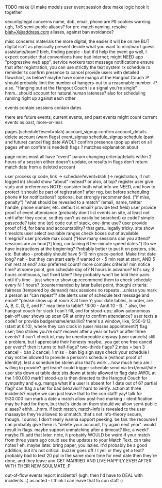 TODO
  make UI
  make models
    user
    event
    session
    date
  make logic
  hook it together


security/legal concerns
  name, dob, email, phone are PII
  cookies warning
  ugh, ToS
  semi-public aliases?  for pre-match naming.
  resolve blah+X@address.com aliases, against ban avoidance?

misc concerns
  materials
    the more digital, the easier it will be on me
    BUT digital isn't as physically present
      decide what you want to min/max I guess
  assistants/team?
    bleh, finding people - but it'd help the event go well, I expect
  consider that conventions have bad internet; might NEED app
    "progressive web app", service workers
    text message notifications
      ensure that after registration, you can use strictly the text system
        rx schedule
	rx reminder
	tx confirm presence
	tx cancel
  provide users with detailed flowchart, as below?
  maybe have some manga at the Hangout Couch  :P
    should probably limit the number of hangers-out to a reasonable number.  :P
    also, "Hanging out at the Hangout Couch is a signal you're single"
  hmm...should account for natural human lateness?
    also for scheduling running right up against each other

events contain
  sessions contain
    dates

there are future events, current events, and past events
  might count current events as past, more-or-less

pages
  (schedule?event=blah)
  account_signup
  confirm
  account_details
    delete account (warn flags)
  event_signup
  schedule_signup
  schedule
    (past and future)
    cancel
    flag date AWOL?
  confirm presence
    (pop up alert on all pages when confirm is needed)
  flags
    ?
  matches
  explanation
  about

page notes
  most all have "event" param
  changing criteria/details within 2 hours of a session either doesn't update, or results in flags
  don't return match data from a deleted account


user process
  qr code, link -> schedule?event=blah (-> registration, if not logged in)
    should show "about" instead?  or also, at top?
  register
  user give stats and preferences
    NOTE: consider both what info we NEED, and how to protect it
    should be part of registration?
    after reg, but before scheduling
    phone # for notifications?  optional, but strongly recommended.  ("if miss, penalty")
    "what should be revealed to a match" (email, name, twitter handle, phone number, etc.  default is email?  provide text field)
  user provide proof of event attendance
    (probably don't list events on site, at least not until after they occur, so they can't as easily be searched)
    qr code?  simple passcode?
    take one (qr) code out of stack, one-time use?
    user provide proof of id, for bans and accountability?
      that gets...legally tricky.
  site show timeslots
  user select available ranges
    check boxes out of available timegrid?
  user provide max count
    ("How many sessions can you attend?  sessions are an hour[?] long, containing 6 ten-minute speed dates.")
      Do we have instructions at the beginning?
      Probably better to put it on posters, site, etc.
      But also - probably should have 5-10 min grace-period.  Make first date long?
        nah - but they can start early if wanted
	or - 5 min rest at start, AND 5 min rest at end?
    also preferred count?
    more complex criteria?
    min notice time?
  at some point, gen schedule
    day of?
    N hours in advance?
      let's say, 2 hours
    continuous, but fixed later?
    they probably won't be told their pairs until it's time - just when to show up
      recommend them to check schedule every N-1 hours?
      (countermanded by later bullet point, though)
    criteria:
      fairness (tempered by demand)
      max sessions
      no repeats
        ...unless you mark a person as "can repeat"?
  site alerts user of schedule
    text message and email?
    "please show up at room X at time Y; your date tables, in order, are A, B, C, D, E, and F."
      map time to table?  "6:00 - A\n6:10 - B..."
    also, the hangout couch for slack I can't fill, and for stood-ups; allow autonomous pair-off
  user shows up
    scan QR at entry to confirm attendance?
    user texts a code?
    or provide badge/name/email/id?
    there's a window, like, 5:50-6:13, (start at 6:10), where they can clock in
  (user misses appointment?)
    flag user; two strikes you're out?
      recover after a year or two?  or after three events?
    if can't check id, may be unenforceable anyway
  (user cancels)
    still a problem, but I appreciate their honesty
    maybe...you get one free cancel per event?  then it turns to half-flags?  two-thirds flags?
      2 miss = ban
      3 cancel = ban
      2 cancel, 1 miss = ban
  big sign says check your schedule
    I may not be allowed to provide a person's schedule (without proof of identity), lest a schedule be stolen
      also that's work
    ...how much help am I willing to provide?
      get team?
    could trigger schedule send via text/email/site
  user sits down at table
    date sits down at table
    allowed to flag date AWOL at the 1:00.000 mark?
      stood-up is then directed to the Hangout Couch for sympathy and e.g. manga
      what if a user is absent for 1 date out of 6?  partial flag?
    can flag a user for bad behavior?
      hard to verify.  action at three incidents?
      maybe we can just leave that to the con staff!  yay!
    talk for 9:30.000
    can mark a date a match
      allow post-hoc marking - identification may be hard for them, but that's kinda on them
        should we allow semi-public aliases?  ehhh....hmm.
      if both match, match-info is revealed to the user
      maaaaybe they're allowed to unmatch.  that's not info-theory secure, though.
        I dunno, I don't really wanna support peeking.  be fair.
	the recourse I can probably give them is "delete your account, try again next year".
	  would result in flags.
	maybe support unmatching after a timeout?  like, a week?
	  maybe I'll add that later.
          note, it probably WOULD be weird if your match from three years ago could see the updates to your Match Text.
    can take notes?
      eh.  maybe later.  bring paper, you lazies.
      it'd probably be a good addition, but it's not critical.
    buzzer goes off / I yell
      or they get a text?  probably bad to text 20 ppl in the same room
    time for next date
  then they're done, and they leave
    and GET MARRIED AND LIVE HAPPILY EVER AFTER WITH THEIR NEW SOULMATE ;P
    

out-of-flow events
  report incidents?  (ugh, then I'd have to DEAL with incidents...)
    as noted - I think I can leave that to con staff  :)
  